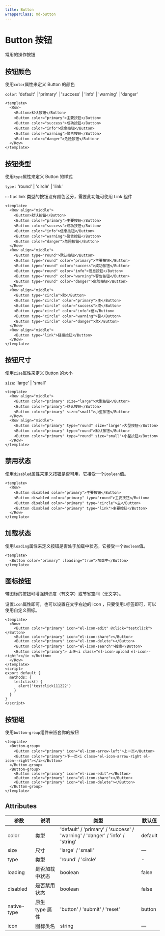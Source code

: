 ```yaml
---
title: Button
wrapperClass: md-button
---
```


# Button 按钮

常用的操作按钮

## 按钮颜色

使用`color`属性来定义 Button 的颜色

`color`: 'default' | 'primary' | 'success' | 'info' | 'warning' | 'danger'

```vue demo
<template>
  <Row>
    <Button>默认按钮</Button>
    <Button color="primary">主要按钮</Button>
    <Button color="success">成功按钮</Button>
    <Button color="info">信息按钮</Button>
    <Button color="warning">警告按钮</Button>
    <Button color="danger">危险按钮</Button>
  </Row>
</template>
```

## 按钮类型

使用`type`属性来定义 Button 的样式

`type` : 'round' | 'circle' | 'link'

::: tips link 类型的按钮没有颜色区分，需要此功能可使用 Link 组件

```vue demo
<template>
  <Row align="middle">
    <Button>默认按钮</Button>
    <Button color="primary">主要按钮</Button>
    <Button color="success">成功按钮</Button>
    <Button color="info">信息按钮</Button>
    <Button color="warning">警告按钮</Button>
    <Button color="danger">危险按钮</Button>
  </Row>
  <Row align="middle">
    <Button type="round">默认按钮</Button>
    <Button type="round" color="primary">主要按钮</Button>
    <Button type="round" color="success">成功按钮</Button>
    <Button type="round" color="info">信息按钮</Button>
    <Button type="round" color="warning">警告按钮</Button>
    <Button type="round" color="danger">危险按钮</Button>
  </Row>
  <Row align="middle">
    <Button type="circle">默</Button>
    <Button type="circle" color="primary">主</Button>
    <Button type="circle" color="success">成</Button>
    <Button type="circle" color="info">信</Button>
    <Button type="circle" color="warning">警</Button>
    <Button type="circle" color="danger">危</Button>
  </Row>
  <Row align="middle">
    <Button type="link">链接按钮</Button>
  </Row>
</template>
```

## 按钮尺寸

使用`zise`属性来定义 Button 的大小

`size`: 'large' | 'small'

```vue demo
<template>
  <Row align="middle">
    <Button color="primary" size="large">大型按钮</Button>
    <Button color="primary">默认按钮</Button>
    <Button color="primary" size="small">小型按钮</Button>
  </Row>
  <Row align="middle">
    <Button color="primary" type="round" size="large">大型按钮</Button>
    <Button color="primary" type="round">默认按钮</Button>
    <Button color="primary" type="round" size="small">小型按钮</Button>
  </Row>
</template>
```

## 禁用状态

使用`disabled`属性来定义按钮是否可用，它接受一个`Boolean`值。

```vue demo
<template>
  <Row>
    <Button disabled color="primary">主要按钮</Button>
    <Button disabled color="primary" type="round">主要按钮</Button>
    <Button disabled color="primary" type="circle">主</Button>
    <Button disabled color="primary" type="link">主要按钮</Button>
  </Row>
</template>
```

## 加载状态

使用`loading`属性来定义按钮是否处于加载中状态，它接受一个`Boolean`值。

```vue demo
<template>
  <Button color="primary" :loading="true">加载中</Button>
</template>
```

## 图标按钮

带图标的按钮可增强辨识度（有文字）或节省空间（无文字）。

设置`icon`属性即可，也可以设置在文字右边的 icon ，只要使用`i`标签即可，可以使用自定义图标。

```vue demo
<template>
  <Row>
    <Button color="primary" icon="el-icon-edit" @click="testclick"></Button>
    <Button color="primary" icon="el-icon-share"></Button>
    <Button color="primary" icon="el-icon-delete"></Button>
    <Button color="primary" icon="el-icon-search">搜索</Button>
    <Button color="primary"> 上传<i class="el-icon-upload el-icon--right"></i> </Button>
  </Row>
</template>
<script>
export default {
  methods: {
    testclick() {
      alert('testclick111222')
    }
  }
}
</script>
```

## 按钮组

使用`button-group`组件来嵌套你的按钮

```vue demo
<template>
  <Button-group>
    <Button color="primary" icon="el-icon-arrow-left">上一页</Button>
    <Button color="primary">下一页<i class="el-icon-arrow-right el-icon--right"></i></Button>
  </Button-group>
  <Button-group>
    <Button color="primary" icon="el-icon-edit"></Button>
    <Button color="primary" icon="el-icon-share"></Button>
    <Button color="primary" icon="el-icon-delete"></Button>
  </Button-group>
</template>
```

## Attributes

| 参数        | 说明           | 类型                                                                         | 默认值  |
| ----------- | -------------- | ---------------------------------------------------------------------------- | ------- |
| color       | 类型           | 'default' / 'primary' / 'success' / 'warning' / 'danger' / 'info' / 'string' | default |
| size        | 尺寸           | 'large' / 'small'                                                            | —       |
| type        | 类型           | 'round' / 'circle'                                                           | -       |
| loading     | 是否加载中状态 | boolean                                                                      | false   |
| disabled    | 是否禁用状态   | boolean                                                                      | false   |
| native-type | 原生 type 属性 | 'button' / 'submit' / 'reset'                                                | button  |
| icon        | 图标类名       | string                                                                       | —       |
